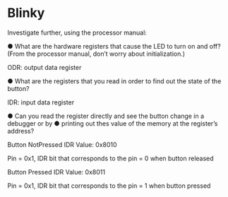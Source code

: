 # Blinky

Investigate further, using the processor manual:

● What are the hardware registers that cause the LED to turn on and off? (From the
processor manual, don’t worry about initialization.)

ODR: output data register


● What are the registers that you read in order to find out the state of the button?

IDR: input data register


● Can you read the register directly and see the button change in a debugger or by
● printing out thes value of the memory at the register’s address?

Button NotPressed IDR Value: 0x8010 

Pin = 0x1, IDR bit that corresponds to the pin = 0 when button released



Button Pressed IDR Value: 0x8011

Pin = 0x1, IDR bit that corresponds to the pin = 1 when button pressed

